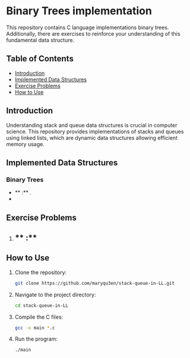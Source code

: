 # Binary Trees implementation

This repository contains C language implementations binary trees. Additionally, there are exercises to reinforce your understanding of this fundamental data structure.

## Table of Contents

- [Introduction](#introduction)
- [Implemented Data Structures](#implemented-data-structures)
- [Exercise Problems](#exercise-problems)
- [How to Use](#how-to-use)

## Introduction

Understanding stack and queue data structures is crucial in computer science. This repository provides implementations of stacks and queues using linked lists, which are dynamic data structures allowing efficient memory usage.

## Implemented Data Structures

### Binary Trees

- ** :** .
- 

## Exercise Problems

1. ** :**
   - 

## How to Use

1. Clone the repository:

   ```bash
   git clone https://github.com/maryqu3en/stack-queue-in-LL.git
   ```

2. Navigate to the project directory:

   ```bash
   cd stack-queue-in-LL
   ```

3. Compile the C files:

   ```bash
   gcc -o main *.c
   ```

4. Run the program:

   ```bash
   ./main
   ```
